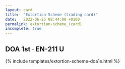 ```yaml
---
layout: card
title:  "Extortion Scheme (trading card)"
date:   2022-06-25 08:44:00 +0100
permalink: extortion-scheme_(card)
incomplete: true
---
```


## DOA 1st &middot; EN-211 U

{% include templates/extortion-scheme-doa1e.html %}